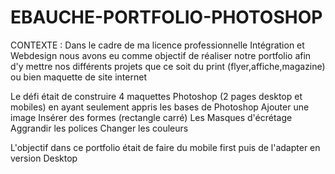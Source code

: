 # EBAUCHE-PORTFOLIO-PHOTOSHOP

CONTEXTE :
Dans le cadre de ma licence professionnelle Intégration et Webdesign nous avons eu comme objectif de réaliser notre portfolio afin d'y mettre nos différents projets que ce soit du print (flyer,affiche,magazine) ou bien maquette de site internet 

Le défi était de construire 4 maquettes Photoshop (2 pages desktop et mobiles) en ayant seulement appris les bases de Photoshop
Ajouter une image
Insérer des formes (rectangle carré)
Les Masques d'écrétage 
Aggrandir les polices 
Changer les couleurs 

L'objectif dans ce portfolio était de faire du mobile first puis de l'adapter en version Desktop
